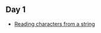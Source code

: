 ## Day 1
- [Reading characters from a string](https://stackoverflow.com/questions/13942701/take-a-char-input-from-the-scanner)